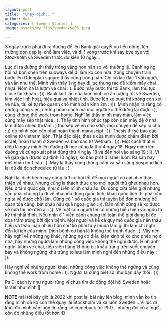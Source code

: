 ```yaml
---
layout: post
title:  "Chạy dịch..."
author: dat
categories: [ Sweden Stories ]
image: assets/my_figs/sweden/se06.jpeg

---
```


3 ngày trước phải đi ra đường để lên Bank giải quyết vụ tiền nông, lên trường dọn dẹp lại chỗ làm việc, và đi 1 vòng trước khi say bye bye với Stockholm và Sweden trước dự kiến 10 ngày...

Lúc đi ra đường thì thấy trống vắng hơn hẳn so với thường lệ. Cảnh ng ng hối hả bon chen trên subways để đi làm ko còn nữa. Xong chuyến train bước lên Odenplan square thấy cũng trống hẳn. Chỉ có lác đác 1 vài người, và vẫn như thế. Mình vẫn thấy 1 ng hay đi lục thùng rác để kiếm mấy chai nhựa. Nôm na là lượm ve chai : ). Bước mấy bước thì tới Bank, làm thủ tục close tài khoản : ))).
Bank lại 1 lần nữa làm mình có ấn tượng tốt về Sweden, làm việc linh hoạt, hiệu quả và nhiệt tình. Bước lên xe buýt thì không còn xét vé nữa, tài xế tự rào quanh chỗ mình bán kính 2m : ))). Mình nhận ra rằng có những công việc, những hoàn cảnh mà mọi người ko thể dừng lại được : ), cũng không thể work from home. Nghĩ lại thấy mình may mắn, làm việc cùng mấy sếp thật nice : ). Thấy tình hình phức tạp còn dặn mấy đệ ở nhà, làm được nhiêu thì làm : ) thu sếp về vn cho sớm, mọi chuyện để sếp lo cho : )) dù mình còn cần phải hoàn thành manuscipt : )). Thesis thì sẽ báo cáo online từ vietnam luôn. Thật đặc biệt, thesis của mình được chấm điểm bởi israel, hoàn thành ở Sweden và báo cáo từ Vietnam : ))). Một cách thật vi diệu là ngày mình lên đường đi học cũng là thứ 4 ngày 18. Ngày mình lên đường về cũng xuất phát đúng thứ 4 ngày 18 và đến nơi vào sáng 19 : )). Vì về gấp quá (trước dự định 10 ngày), ko báo prof ở Israel luôn. Ra sân bay mới nhắn tin 1 câu : ). May là thầy cũng thông cảm và sẵn sàng pospond lịch lại dù đã đc scheduled từ lâu : )

Nghĩ lại dịch bệnh này cũng là 1 cơ hội tốt để mọi người có cái nhìn thân thiện về nhau. Nhưng cũng là thách thức cho mọi người thù ghét nhau hơn. Nếu ở tầm quốc gia, như ở Liên mình châu âu. Dù đóng cửa biên giới nhưng vẫn phải cho ng ta đi về nhà nếu đúng quốc tịch, khác quốc tịch thì phải cho ng ta về được chỗ làm. Cũng có 1 số quốc gia thì tuyên bố đơn phương bế quan tỏa cảng, bất chấp hậu quả ngoại giao : )). Dân mình cũng sẽ ko được về nữa thì nói đến ai : )). Về mặt con người thì có những biểu hiện và ngôn từ kỳ thị nhất định.
Nếu nhìn ở 1 viễn cảnh chung thì toàn thế giới đang bị đe dọa trầm trọng bởi dịch bệnh. Mọi người và kể cả quy mô quốc gia nên thấu hiểu và thảo luận nhiều hơn chứ ko phải tự ý muốn làm gì thì làm chỉ nghĩ đến lợi ích của mình. Dịch bệnh cơ bản là không thể tránh được : ). Vậy nên hãy nghĩ về những ng khác, những ng có điều kiện kinh tế ko cho phép họ ở nhà, hay những người làm những công việc không thể nghĩ được. Hình ảnh người lươm ve chai, tiếp viên hàng không bịt khẩu trang trên suốt chuyến bay và không ngừng khử trùng toilets làm mình nghĩ đến những điều này : )).

Hãy nghĩ về những người khác, những công việc không thể ngừng và cũng không thể work from home : )). Người ta cũng biết sợ như bạn đấy thôi : )))

Ps Đi cách ly như người rừng vì chưa tìm đc đồng đội hội Sweden hoặc Israel như mình 🙂

__NOTE__ mãi tới bây giờ là 2022 khi post lại bài này lên blog, mình vẫn ko tin rằng mình đã ko còn thể quay lại Stockholm và xa luôn Sweden... Vì lúc đi khỏi đó mình vẫn luôn tin rằng sẽ comeback for PhD... nhưng đời có ai ngờ... còn đó những điều tốt hơn :D
